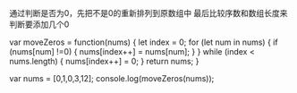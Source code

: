通过判断是否为0，先把不是0的重新排列到原数组中
最后比较序数和数组长度来判断要添加几个0

var moveZeros = function(nums) {
  let index = 0;
  for (let num in nums) {
    if (nums[num] !=0) {
      nums[index++] = nums[num];
    }
  }
  while (index < nums.length) {
    nums[index++] = 0;
  }
  return nums;
}

var nums = [0,1,0,3,12];
console.log(moveZeros(nums));